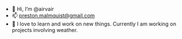 - 👋 Hi, I’m @airvair
- 📫 preston.malmquist@gmail.com
- 🔎 I love to learn and work on new things. Currently I am working on projects involving weather.

<!---
airvair/airvair is a ✨ special ✨ repository because its `README.md` (this file) appears on your GitHub profile.
You can click the Preview link to take a look at your changes.
--->
